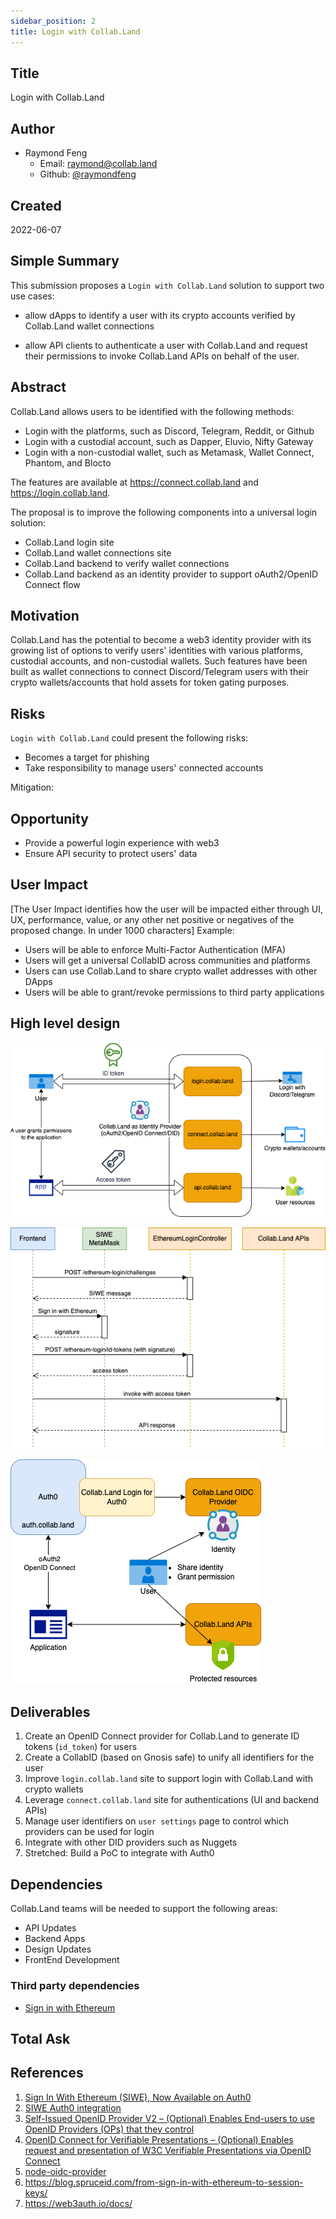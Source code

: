 ```yaml
---
sidebar_position: 2
title: Login with Collab.Land
---
```


## Title

Login with Collab.Land

## Author

- Raymond Feng
  - Email: raymond@collab.land
  - Github: [@raymondfeng](https://github.com/raymondfeng)

## Created

2022-06-07

## Simple Summary

This submission proposes a `Login with Collab.Land` solution to support two
use cases:

- allow dApps to identify a user with its crypto accounts verified by Collab.Land
  wallet connections

- allow API clients to authenticate a user with Collab.Land and request their permissions
  to invoke Collab.Land APIs on behalf of the user.

## Abstract

Collab.Land allows users to be identified with the following methods:

- Login with the platforms, such as Discord, Telegram, Reddit, or Github
- Login with a custodial account, such as Dapper, Eluvio, Nifty Gateway
- Login with a non-custodial wallet, such as Metamask, Wallet Connect, Phantom,
  and Blocto

The features are available at https://connect.collab.land and https://login.collab.land.

The proposal is to improve the following components into a universal login
solution:

- Collab.Land login site
- Collab.Land wallet connections site
- Collab.Land backend to verify wallet connections
- Collab.Land backend as an identity provider to support oAuth2/OpenID Connect flow

## Motivation

Collab.Land has the potential to become a web3 identity provider with its growing
list of options to verify users' identities with various platforms, custodial accounts,
and non-custodial wallets. Such features have been built as wallet connections to connect
Discord/Telegram users with their crypto wallets/accounts that hold assets for token gating
purposes.

## Risks

`Login with Collab.Land` could present the following risks:

- Becomes a target for phishing
- Take responsibility to manage users' connected accounts

Mitigation:

## Opportunity

- Provide a powerful login experience with web3
- Ensure API security to protect users' data

## User Impact

[The User Impact identifies how the user will be impacted either through UI, UX, performance, value, or any other net positive or negatives of the proposed change. In under 1000 characters]
Example:

- Users will be able to enforce Multi-Factor Authentication (MFA)
- Users will get a universal CollabID across communities and platforms
- Users can use Collab.Land to share crypto wallet addresses with other DApps
- Users will be able to grant/revoke permissions to third party applications

## High level design

![collabland-login](./imgs/collabland-login.png)

![collabland-ethereum-login](./imgs/collabland-ethereum-login.png)

![collabland-login-auth0](./imgs/collabland-login-auth0.png)

## Deliverables

1. Create an OpenID Connect provider for Collab.Land to generate ID tokens (`id_token`) for users
2. Create a CollabID (based on Gnosis safe) to unify all identifiers for the user
3. Improve `login.collab.land` site to support login with Collab.Land with crypto wallets
4. Leverage `connect.collab.land` site for authentications (UI and backend APIs)
5. Manage user identifiers on `user settings` page to control which providers can be used for login
6. Integrate with other DID providers such as Nuggets
7. Stretched: Build a PoC to integrate with Auth0

## Dependencies

Collab.Land teams will be needed to support the following areas:

- API Updates
- Backend Apps
- Design Updates
- FrontEnd Development

### Third party dependencies

- [Sign in with Ethereum](https://login.xyz/)

## Total Ask

## References

1. [Sign In With Ethereum (SIWE), Now Available on Auth0](https://auth0.com/blog/sign-in-with-ethereum-siwe-now-available-on-auth0/)
2. [SIWE Auth0 integration](https://marketplace.auth0.com/integrations/siwe)
3. [Self-Issued OpenID Provider V2 – (Optional) Enables End-users to use OpenID Providers (OPs) that they control](https://openid.net/specs/openid-connect-self-issued-v2-1_0.html)
4. [OpenID Connect for Verifiable Presentations – (Optional) Enables request and presentation of W3C Verifiable Presentations via OpenID Connect](https://openid.net/specs/openid-connect-4-verifiable-presentations-1_0.html)
5. [node-oidc-provider](https://github.com/panva/node-oidc-provider)
6. https://blog.spruceid.com/from-sign-in-with-ethereum-to-session-keys/
7. https://web3auth.io/docs/
